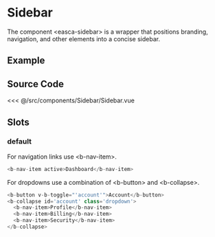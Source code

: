 # Sidebar

The component &lt;easca-sidebar&gt; is a wrapper that positions branding, navigation, and other elements into a concise sidebar.

## Example

<Demo componentName="examples-sidebar-doc" />

## Source Code

<SourceCode>
<<< @/src/components/Sidebar/Sidebar.vue
</SourceCode>

## Slots

### default

For navigation links use &lt;b-nav-item&gt;.

```javascript
<b-nav-item active>Dashboard</b-nav-item>
```

For dropdowns use a combination of &lt;b-button&gt; and &lt;b-collapse&gt;.

```javascript
<b-button v-b-toggle="'account'">Account</b-button>
<b-collapse id='account' class='dropdown'>
  <b-nav-item>Profile</b-nav-item>
  <b-nav-item>Billing</b-nav-item>
  <b-nav-item>Security</b-nav-item>
</b-collapse>
```
